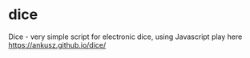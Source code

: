 # dice
Dice - very simple script for electronic dice, using Javascript
play here https://ankusz.github.io/dice/
